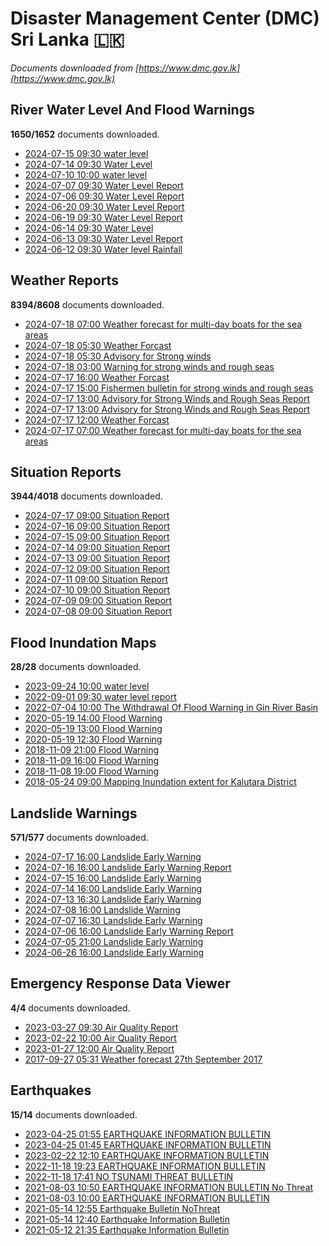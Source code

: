 # Disaster Management Center (DMC) Sri Lanka :sri_lanka:

*Documents downloaded from [https://www.dmc.gov.lk](https://www.dmc.gov.lk)*

## River Water Level And Flood Warnings

**1650/1652** documents downloaded.

* [2024-07-15 09:30 water level](data/river-water-level-and-flood-warnings/20240715.0930.water-level.pdf)
* [2024-07-14 09:30 Water Level](data/river-water-level-and-flood-warnings/20240714.0930.water-level.pdf)
* [2024-07-10 10:00 water level](data/river-water-level-and-flood-warnings/20240710.1000.water-level.pdf)
* [2024-07-07 09:30 Water Level Report](data/river-water-level-and-flood-warnings/20240707.0930.water-level-report.pdf)
* [2024-07-06 09:30 Water Level Report](data/river-water-level-and-flood-warnings/20240706.0930.water-level-report.pdf)
* [2024-06-20 09:30 Water Level Report](data/river-water-level-and-flood-warnings/20240620.0930.water-level-report.pdf)
* [2024-06-19 09:30 Water Level Report](data/river-water-level-and-flood-warnings/20240619.0930.water-level-report.pdf)
* [2024-06-14 09:30 Water Level](data/river-water-level-and-flood-warnings/20240614.0930.water-level.pdf)
* [2024-06-13 09:30 Water Level Report](data/river-water-level-and-flood-warnings/20240613.0930.water-level-report.pdf)
* [2024-06-12 09:30 Water level  Rainfall](data/river-water-level-and-flood-warnings/20240612.0930.water-level-rainfall.pdf)

## Weather Reports

**8394/8608** documents downloaded.

* [2024-07-18 07:00 Weather forecast for multi-day boats for the sea areas](data/weather-reports/20240718.0700.weather-forecast-for-multiday-boats-for-the-sea-areas.pdf)
* [2024-07-18 05:30 Weather Forcast](data/weather-reports/20240718.0530.weather-forcast.pdf)
* [2024-07-18 05:30 Advisory for Strong winds](data/weather-reports/20240718.0530.advisory-for-strong-winds.pdf)
* [2024-07-18 03:00 Warning for strong winds and rough seas](data/weather-reports/20240718.0300.warning-for-strong-winds-and-rough-seas.pdf)
* [2024-07-17 16:00 Weather Forcast](data/weather-reports/20240717.1600.weather-forcast.pdf)
* [2024-07-17 15:00 Fishermen bulletin for strong winds and rough seas](data/weather-reports/20240717.1500.fishermen-bulletin-for-strong-winds-and-rough-seas.pdf)
* [2024-07-17 13:00 Advisory for Strong Winds and Rough Seas Report](data/weather-reports/20240717.1300.advisory-for-strong-winds-and-rough-seas-report.pdf)
* [2024-07-17 13:00 Advisory for Strong Winds and Rough Seas Report](data/weather-reports/20240717.1300.advisory-for-strong-winds-and-rough-seas-report.pdf)
* [2024-07-17 12:00 Weather Forcast](data/weather-reports/20240717.1200.weather-forcast.pdf)
* [2024-07-17 07:00 Weather forecast for multi-day boats for the sea areas](data/weather-reports/20240717.0700.weather-forecast-for-multiday-boats-for-the-sea-areas.pdf)

## Situation Reports

**3944/4018** documents downloaded.

* [2024-07-17 09:00 Situation Report](data/situation-reports/20240717.0900.situation-report.pdf)
* [2024-07-16 09:00 Situation Report](data/situation-reports/20240716.0900.situation-report.pdf)
* [2024-07-15 09:00 Situation Report](data/situation-reports/20240715.0900.situation-report.pdf)
* [2024-07-14 09:00 Situation Report](data/situation-reports/20240714.0900.situation-report.pdf)
* [2024-07-13 09:00 Situation Report](data/situation-reports/20240713.0900.situation-report.pdf)
* [2024-07-12 09:00 Situation Report](data/situation-reports/20240712.0900.situation-report.pdf)
* [2024-07-11 09:00 Situation Report](data/situation-reports/20240711.0900.situation-report.pdf)
* [2024-07-10 09:00 Situation Report](data/situation-reports/20240710.0900.situation-report.pdf)
* [2024-07-09 09:00 Situation Report](data/situation-reports/20240709.0900.situation-report.pdf)
* [2024-07-08 09:00 Situation Report](data/situation-reports/20240708.0900.situation-report.pdf)

## Flood Inundation Maps

**28/28** documents downloaded.

* [2023-09-24 10:00 water level](data/flood-inundation-maps/20230924.1000.water-level.pdf)
* [2022-09-01 09:30 water level report](data/flood-inundation-maps/20220901.0930.water-level-report.pdf)
* [2022-07-04 10:00 The Withdrawal Of Flood Warning in Gin River Basin](data/flood-inundation-maps/20220704.1000.the-withdrawal-of-flood-warning-in-gin-river-basin.pdf)
* [2020-05-19 14:00 Flood Warning](data/flood-inundation-maps/20200519.1400.flood-warning.pdf)
* [2020-05-19 13:00 Flood Warning](data/flood-inundation-maps/20200519.1300.flood-warning.pdf)
* [2020-05-19 12:30 Flood Warning](data/flood-inundation-maps/20200519.1230.flood-warning.pdf)
* [2018-11-09 21:00 Flood Warning](data/flood-inundation-maps/20181109.2100.flood-warning.PDF)
* [2018-11-09 16:00 Flood Warning](data/flood-inundation-maps/20181109.1600.flood-warning.PDF)
* [2018-11-08 19:00 Flood Warning](data/flood-inundation-maps/20181108.1900.flood-warning.PDF)
* [2018-05-24 09:00 Mapping Inundation extent for Kalutara District](data/flood-inundation-maps/20180524.0900.mapping-inundation-extent-for-kalutara-district.pdf)

## Landslide Warnings

**571/577** documents downloaded.

* [2024-07-17 16:00 Landslide Early Warning](data/landslide-warnings/20240717.1600.landslide-early-warning.pdf)
* [2024-07-16 16:00 Landslide Early Warning Report](data/landslide-warnings/20240716.1600.landslide-early-warning-report.pdf)
* [2024-07-15 16:00 Landslide Early Warning](data/landslide-warnings/20240715.1600.landslide-early-warning.pdf)
* [2024-07-14 16:00 Landslide Early Warning](data/landslide-warnings/20240714.1600.landslide-early-warning.pdf)
* [2024-07-13 16:30 Landslide Early Warning](data/landslide-warnings/20240713.1630.landslide-early-warning.pdf)
* [2024-07-08 16:00 Landslide Warning](data/landslide-warnings/20240708.1600.landslide-warning.pdf)
* [2024-07-07 16:30 Landslide Early Warning](data/landslide-warnings/20240707.1630.landslide-early-warning.pdf)
* [2024-07-06 16:00 Landslide Early Warning Report](data/landslide-warnings/20240706.1600.landslide-early-warning-report.pdf)
* [2024-07-05 21:00 Landslide Early Warning](data/landslide-warnings/20240705.2100.landslide-early-warning.pdf)
* [2024-06-26 16:00 Landslide Early Warning](data/landslide-warnings/20240626.1600.landslide-early-warning.pdf)

## Emergency Response Data Viewer

**4/4** documents downloaded.

* [2023-03-27 09:30 Air Quality Report](data/emergency-response-data-viewer/20230327.0930.air-quality-report.pdf)
* [2023-02-22 10:00 Air Quality Report](data/emergency-response-data-viewer/20230222.1000.air-quality-report.pdf)
* [2023-01-27 12:00 Air Quality Report](data/emergency-response-data-viewer/20230127.1200.air-quality-report.pdf)
* [2017-09-27 05:31 Weather forecast 27th September 2017](data/emergency-response-data-viewer/20170927.0531.weather-forecast-27th-september-2017.pdf)

## Earthquakes

**15/14** documents downloaded.

* [2023-04-25 01:55 EARTHQUAKE INFORMATION BULLETIN](data/earthquakes/20230425.0155.earthquake-information-bulletin.pdf)
* [2023-04-25 01:45 EARTHQUAKE INFORMATION BULLETIN](data/earthquakes/20230425.0145.earthquake-information-bulletin.pdf)
* [2023-02-22 12:10 EARTHQUAKE INFORMATION BULLETIN](data/earthquakes/20230222.1210.earthquake-information-bulletin.pdf)
* [2022-11-18 19:23 EARTHQUAKE INFORMATION BULLETIN](data/earthquakes/20221118.1923.earthquake-information-bulletin.pdf)
* [2022-11-18 17:41 NO TSUNAMI THREAT BULLETIN](data/earthquakes/20221118.1741.no-tsunami-threat-bulletin.pdf)
* [2021-08-03 10:50 EARTHQUAKE INFORMATION BULLETIN No Threat](data/earthquakes/20210803.1050.earthquake-information-bulletin-no-threat.pdf)
* [2021-08-03 10:00 EARTHQUAKE INFORMATION BULLETIN](data/earthquakes/20210803.1000.earthquake-information-bulletin.pdf)
* [2021-05-14 12:55 Earthquake Bulletin NoThreat](data/earthquakes/20210514.1255.earthquake-bulletin-nothreat.pdf)
* [2021-05-14 12:40 Earthquake Information Bulletin](data/earthquakes/20210514.1240.earthquake-information-bulletin.pdf)
* [2021-05-12 21:35 Earthquake Information Bulletin](data/earthquakes/20210512.2135.earthquake-information-bulletin.pdf)

